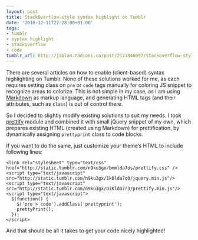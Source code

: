 ```yaml
---
layout: post
title: StackOverflow-style syntax highlight on Tumblr
date: '2010-12-11T22:28:00+01:00'
tags:
- tumblr
- syntax highlight
- stackoverflow
- code
tumblr_url: http://jablan.radioni.ca/post/2177846097/stackoverflow-style-syntax-highlight-on-tumblr
---
```

There are several articles on how to enable (client-based) syntax highlighting on Tumblr. None of these solutions worked for me, as each requires setting class on `pre` or `code` tags manually for coloring JS snippet to recognize areas to colorize. This is not simple in my case, as I am using [Markdown](http://daringfireball.net/projects/markdown/syntax) as markup language, and generating HTML tags (and their attributes, such as `class`) is out of control there.

So I decided to slightly modify existing solutions to suit my needs. I took [prettify](http://code.google.com/p/google-code-prettify/) module and combined it with small jQuery snippet of my own, which prepares existing HTML (created using Markdown) for prettification, by dynamically assigning `prettyprint` class to code blocks.

If you want to do the same, just customize your theme’s HTML to include following lines:

    <link rel="stylesheet" type="text/css" href="http://static.tumblr.com/n9ku3gx/bmmlda7os/prettify.css" />
    <script type="text/javascript" src="http://static.tumblr.com/n9ku3gx/1k0lda7q0/jquery.min.js"/>
    <script type="text/javascript" src="http://static.tumblr.com/n9ku3gx/DiKlda7r3/prettify.min.js"/>
    <script type="text/javascript">
      $(function() {
        $('pre > code').addClass('prettyprint');
        prettyPrint();
      });
    </script>

And that should be all it takes to get your code nicely highlighted!

